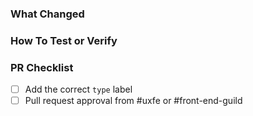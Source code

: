 <!-- Give your PR a recognizable title. For example: "FE-123: Add new prop to component" or "Resolve Issue #123: Fix bug in component" -->
<!-- Your PR title will be visible in changelogs -->

### What Changed

<!--
What changes does this PR propose?
Provide screenshots or [screen recordings](https://getkap.co/) for any visual changes.
-->

### How To Test or Verify

<!--
Describe any steps that may help reviewers verify changes.
Anything beyond basic unit testing, such as assistive tech usage, or special interactions.
-->

### PR Checklist

- [ ] Add the correct `type` label
- [ ] Pull request approval from #uxfe or #front-end-guild
